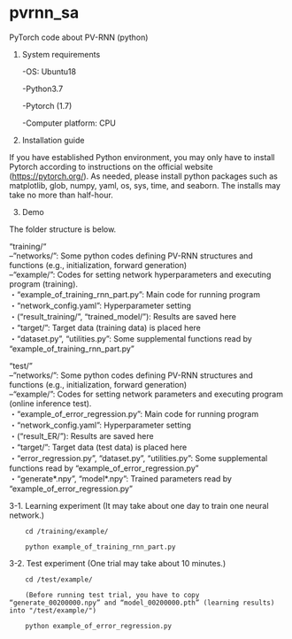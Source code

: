# pvrnn_sa
PyTorch code about PV-RNN (python)
1. System requirements

    -OS: Ubuntu18

    -Python3.7

    -Pytorch (1.7)

    -Computer platform: CPU
  
2. Installation guide
  
  If you have established Python environment, you may only have to install Pytorch according to instructions on the official website (https://pytorch.org/).
As needed, please install python packages such as matplotlib, glob, numpy, yaml, os, sys, time, and seaborn.
The installs may take no more than half-hour.

3. Demo
  
  The folder structure is below. 

“training/“  
    –”networks/”: Some python codes defining PV-RNN structures and functions (e.g., initialization, forward generation)  
    –“example/”: Codes for setting network hyperparameters and executing program (training).  
        ・“example_of_training_rnn_part.py”: Main code for running program  
        ・“network_config.yaml”: Hyperparameter setting  
        ・(“result_training/”, “trained_model/”): Results are saved here  
        ・“target/”: Target data (training data) is placed here  
        ・“dataset.py”, “utilities.py”: Some supplemental functions read by “example_of_training_rnn_part.py”  
    
“test/”  
    –”networks/”: Some python codes defining PV-RNN structures and functions (e.g., initialization, forward generation)  
    –“example/”: Codes for setting network parameters and executing program (online inference test).  
        ・“example_of_error_regression.py”: Main code for running program  
        ・“network_config.yaml”: Hyperparameter setting  
        ・(“result_ER/”): Results are saved here  
        ・“target/”: Target data (test data) is placed here  
        ・“error_regression.py”, “dataset.py”, “utilities.py”: Some supplemental functions read by “example_of_error_regression.py”  
        ・“generate*.npy”, “model*.npy”: Trained parameters read by “example_of_error_regression.py” 

3-1. Learning experiment (It may take about one day to train one neural network.)
        
        cd /training/example/
        
        python example_of_training_rnn_part.py
        
3-2. Test experiment (One trial may take about 10 minutes.)
        
        cd /test/example/
        
        (Before running test trial, you have to copy “generate_00200000.npy” and “model_00200000.pth” (learning results) into "/test/example/")
        
        python example_of_error_regression.py
         
